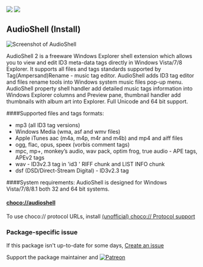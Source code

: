 [![](https://img.shields.io/chocolatey/v/audioshell?color=green&label=audioshell)](https://chocolatey.org/packages/audioshell) [![](https://img.shields.io/chocolatey/dt/audioshell)](https://chocolatey.org/packages/audioshell)

## AudioShell (Install)

![Screenshot of AudioShell](http://www.softpointer.com/images/audio_shell2_edit2.png)

AudioShell 2 is a freeware Windows Explorer shell extension which allows you to view and edit ID3 meta-data tags directly in Windows Vista/7/8 Explorer. It supports all files and tags standards supported by Tag(Ampersand)Rename - music tag editor. AudioShell adds ID3 tag editor and files rename tools into Windows system music files pop-up menu. AudioShell property shell handler add detailed music tags information into Windows Explorer columns and Preview pane, thumbnail handler add thumbnails with album art into Explorer. Full Unicode and 64 bit support.

####Supported files and tags formats:
* mp3 (all ID3 tag versions)
* Windows Media (wma, asf and wmv files)
* Apple iTunes aac (m4a, m4p, m4r and m4b) and mp4 and aiff files
* ogg, flac, opus, speex (vorbis comment tags)
* mpc, mp+, monkey’s audio, wav pack, optim frog, true audio - APE tags, APEv2 tags
* wav - ID3v2.3 tag in 'id3 ' RIFF chunk and LIST INFO chunk
* dsf (DSD/Direct-Stream Digital) - ID3v2.3 tag

####System requirements: AudioShell is designed for Windows Vista/7/8/8.1 both 32 and 64 bit systems.

#### [choco://audioshell](choco://audioshell)
To use choco:// protocol URLs, install [(unofficial) choco:// Protocol support ](https://chocolatey.org/packages/choco-protocol-support)

### Package-specific issue
If this package isn't up-to-date for some days, [Create an issue](https://github.com/tunisiano187/Chocolatey-packages/issues/new/choose)

Support the package maintainer and [![Patreon](https://cdn.jsdelivr.net/gh/tunisiano187/Chocolatey-packages@d15c4e19c709e7148588d4523ffc6dd3cd3c7e5e/icons/patreon.png)](https://www.patreon.com/bePatron?u=39585820)
